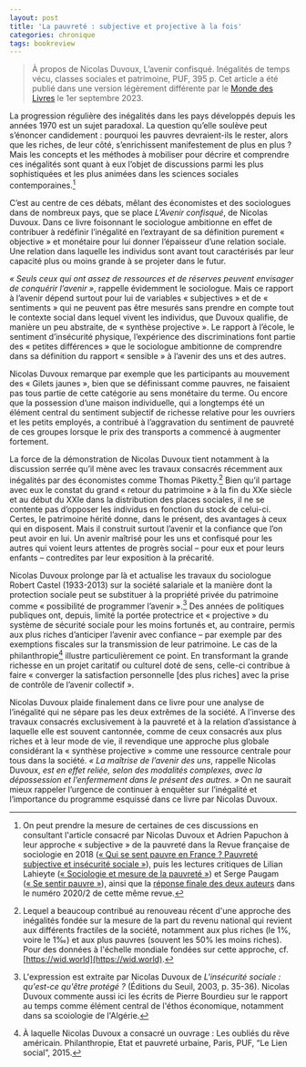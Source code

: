 ```yaml
---
layout: post
title: 'La pauvreté : subjective et projective à la fois'
categories: chronique
tags: bookreview
---
```


> À propos de Nicolas Duvoux, L’avenir confisqué. Inégalités de temps vécu, classes sociales et patrimoine, PUF, 395 p. Cet article a été publié dans une version légèrement différente par le [Monde des Livres](https://www.lemonde.fr/livres/article/2023/08/31/l-avenir-confisque-de-nicolas-duvoux-les-lendemains-qui-chantent-pour-les-riches-plus-que-pour-les-pauvres_6187276_3260.html) le 1er septembre 2023.

La progression régulière des inégalités dans les pays développés depuis les années 1970 est un sujet paradoxal. La question qu’elle soulève peut s’énoncer candidement : pourquoi les pauvres devraient-ils le rester, alors que les riches, de leur côté, s’enrichissent manifestement de plus en plus ? Mais les concepts et les méthodes à mobiliser pour décrire et comprendre ces inégalités sont quant à eux l’objet de discussions parmi les plus sophistiquées et les plus animées dans les sciences sociales contemporaines.[^1]

C’est au centre de ces débats, mêlant des économistes et des sociologues dans de nombreux pays, que se place *L’Avenir confisqué*, de Nicolas Duvoux. Dans ce livre foisonnant le sociologue ambitionne en effet de contribuer à redéfinir l’inégalité en l’extrayant de sa définition purement « objective » et monétaire pour lui donner l’épaisseur d’une relation sociale. Une relation dans laquelle les individus sont avant tout caractérisés par leur capacité plus ou moins grande à se projeter dans le futur.

*« Seuls ceux qui ont assez de ressources et de réserves peuvent envisager de conquérir l’avenir »*, rappelle évidemment le sociologue. Mais ce rapport à l’avenir dépend surtout pour lui de variables « subjectives » et de « sentiments » qui ne peuvent pas être mesurés sans prendre en compte tout le contexte social dans lequel vivent les individus, que Duvoux qualifie, de manière un peu abstraite, de « synthèse projective ». Le rapport à l’école, le sentiment d’insécurité physique, l’expérience des discriminations font partie des « petites différences » que le sociologue ambitionne de comprendre dans sa définition du rapport « sensible » à l’avenir des uns et des autres.

Nicolas Duvoux remarque par exemple que les participants au mouvement des « Gilets jaunes », bien que se définissant comme pauvres, ne faisaient pas tous partie de cette catégorie au sens monétaire du terme. Ou encore que la possession d’une maison individuelle, qui a longtemps été un élément central du sentiment subjectif de richesse relative pour les ouvriers et les petits employés, a contribué à l’aggravation du sentiment de pauvreté de ces groupes lorsque le prix des transports a commencé à augmenter fortement.

La force de la démonstration de Nicolas Duvoux tient notamment à la discussion serrée qu’il mène avec les travaux consacrés récemment aux inégalités par des économistes comme Thomas Piketty.[^2] Bien qu’il partage avec eux le constat du grand « retour du patrimoine » à la fin du XXe siècle et au début du XXIe dans la distribution des places sociales, il ne se contente pas d’opposer les individus en fonction du stock de celui-ci. Certes, le patrimoine hérité donne, dans le présent, des avantages à ceux qui en disposent. Mais il construit surtout l’avenir et la confiance que l’on peut avoir en lui. Un avenir maîtrisé pour les uns et confisqué pour les autres qui voient leurs attentes de progrès social – pour eux et pour leurs enfants – contredites par leur exposition à la précarité.

Nicolas Duvoux prolonge par là et actualise les travaux du sociologue Robert Castel (1933-2013) sur la société salariale et la manière dont la protection sociale peut se substituer à la propriété privée du patrimoine comme « possibilité de programmer l’avenir ».[^3] Des années de politiques publiques ont, depuis, limité la portée protectrice et « projective » du système de sécurité sociale pour les moins fortunés et, au contraire, permis aux plus riches d’anticiper l’avenir avec confiance – par exemple par des exemptions fiscales sur la transmission de leur patrimoine. Le cas de la philanthropie[^4] illustre particulièrement ce point. En transformant la grande richesse en un projet caritatif ou culturel doté de sens, celle-ci contribue à faire « converger la satisfaction personnelle [des plus riches] avec la prise de contrôle de l’avenir collectif ».

Nicolas Duvoux plaide finalement dans ce livre pour une analyse de l’inégalité qui ne sépare pas les deux extrêmes de la société. A l’inverse des travaux consacrés exclusivement à la pauvreté et à la relation d’assistance à laquelle elle est souvent cantonnée, comme de ceux consacrés aux plus riches et à leur mode de vie, il revendique une approche plus globale considérant la « synthèse projective » comme une ressource centrale pour tous dans la société. *« La maîtrise de l’avenir des uns*, rappelle Nicolas Duvoux, *est en effet reliée, selon des modalités complexes, avec la dépossession et l’enfermement dans le présent des autres. »* On ne saurait mieux rappeler l’urgence de continuer à enquêter sur l’inégalité et l’importance du programme esquissé dans ce livre par Nicolas Duvoux.

[^1]: On peut prendre la mesure de certaines de ces discussions en consultant l'article consacré par Nicolas Duvoux et Adrien Papuchon à leur approche « subjective » de la pauvreté dans la Revue française de sociologie en 2018 ([« Qui se sent pauvre en France ? Pauvreté subjective et insécurité sociale »](https://www.cairn.info/revue-francaise-de-sociologie-2018-4-page-607.htm)), puis les lectures critiques de Lilian Lahieyte ([« Sociologie et mesure de la pauvreté »](https://www.cairn.info/revue-francaise-de-sociologie-2020-2-page-275.htm)) et Serge Paugam ([« Se sentir pauvre »](https://www.cairn.info/revue-francaise-de-sociologie-2020-2-page-281.htm)), ainsi que la [réponse finale des deux auteurs](https://www.cairn.info/revue-francaise-de-sociologie-2020-2-page-293.htm) dans le numéro 2020/2 de cette même revue.
[^2]: Lequel a beaucoup contribué au renouveau récent d'une approche des inégalités fondée sur la mesure de la part du revenu national qui revient aux différents fractiles de la société, notamment aux plus riches (le 1%, voire le 1‰) et aux plus pauvres (souvent les 50% les moins riches). Pour des données à l'échelle mondiale fondées sur cette approche, cf. [https://wid.world](https://wid.world).
[^3]: L'expression est extraite par Nicolas Duvoux de *L'insécurité sociale : qu'est-ce qu'être protégé ?* (Éditions du Seuil, 2003, p. 35-36). Nicolas Duvoux commente aussi ici les écrits de Pierre Bourdieu sur le rapport au temps comme élément central de l'éthos économique, notamment dans sa scoiologie de l'Algérie.
[^4]: À laquelle Nicolas Duvoux a consacré un ouvrage : Les oubliés du rêve américain. Philanthropie, Etat et pauvreté urbaine, Paris, PUF, “Le Lien social”, 2015.
